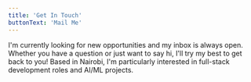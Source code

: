 ```yaml
---
title: 'Get In Touch'
buttonText: 'Mail Me'
---
```


I'm currently looking for new opportunities and my inbox is always open. Whether you have a question or just want to say hi, I'll try my best to get back to you! Based in Nairobi, I'm particularly interested in full-stack development roles and AI/ML projects.
